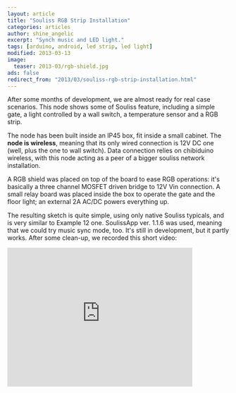 ```yaml
---
layout: article
title: "Souliss RGB Strip Installation"
categories: articles
author: shine_angelic
excerpt: "Synch music and LED light."
tags: [arduino, android, led strip, led light]
modified: 2013-03-13
image:
  teaser: 2013-03/rgb-shield.jpg
ads: false  
redirect_from: "2013/03/souliss-rgb-strip-installation.html"
---
```


After some months of development, we are almost ready for real case scenarios. This node shows some of Souliss feature, including a simple gate, a light controlled by a wall switch, a temperature sensor and a RGB strip.

The node has been built inside an IP45 box, fit inside a small cabinet. The **node is wireless**, meaning that its only wired connection is 12V DC one (well, plus the one to wall switch). Data connection relies on chibiduino wireless, with this node acting as a peer of a bigger souliss network installation.

A RGB shield was placed on top of the board to ease RGB operations: it's basically a three channel MOSFET driven bridge to 12V Vin connection. A small relay board was placed inside the box to operate the gate and the floor light; an external 2A AC/DC powers everything up.

The resulting sketch is quite simple, using only native Souliss typicals, and is very similar to Example 12 one. SoulissApp ver. 1.1.6 was used, meaning that we could try music sync mode, too. It's still in development, but it partly works. After some clean-up, we recorded this short video:

<iframe width="420" height="315" src="https://www.youtube.com/embed/XZrO-O_d3rY" frameborder="0" allowfullscreen></iframe>